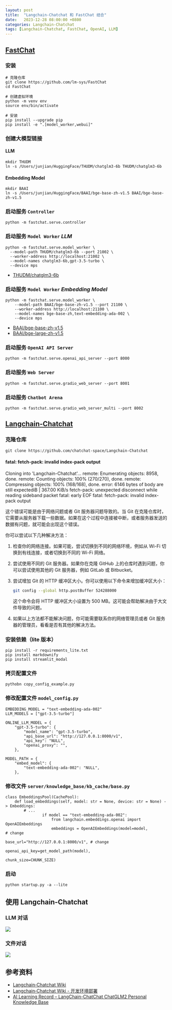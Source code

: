 ```yaml
---
layout: post
title:  "Langchain‐Chatchat 和 FastChat 结合"
date:   2023-12-28 08:00:00 +0800
categories: Langchain‐Chatchat
tags: [Langchain‐Chatchat, FastChat, OpenAI, LLM]
---
```


## [FastChat][FastChat] 
### 安装
```shell
# 克隆仓库
git clone https://github.com/lm-sys/FastChat
cd FastChat

# 创建虚拟环境
python -m venv env
source env/bin/activate

# 安装
pip install --upgrade pip
pip install -e ".[model_worker,webui]"
```

### 创建大模型链接
#### LLM
```shell
mkdir THUDM
ln -s /Users/junjian/HuggingFace/THUDM/chatglm3-6b THUDM/chatglm3-6b
```

#### Embedding Model
```shell
mkdir BAAI
ln -s /Users/junjian/HuggingFace/BAAI/bge-base-zh-v1.5 BAAI/bge-base-zh-v1.5
```

### 启动服务 `Controller`
```shell
python -m fastchat.serve.controller
```

### 启动服务 `Model Worker` *LLM*
```shell
python -m fastchat.serve.model_worker \
  --model-path THUDM/chatglm3-6b --port 21002 \
  --worker-address http://localhost:21002 \
  --model-names chatglm3-6b,gpt-3.5-turbo \
  --device mps
```

- [THUDM/chatglm3-6b](https://huggingface.co/THUDM/chatglm3-6b)

### 启动服务 `Model Worker` *Embedding Model*
```shell
python -m fastchat.serve.model_worker \
    --model-path BAAI/bge-base-zh-v1.5 --port 21100 \
    --worker-address http://localhost:21100 \
    --model-names bge-base-zh,text-embedding-ada-002 \
    --device mps
```

- [BAAI/bge-base-zh-v1.5](https://huggingface.co/BAAI/bge-base-zh-v1.5)
- [BAAI/bge-large-zh-v1.5](https://huggingface.co/BAAI/bge-large-zh-v1.5)

### 启动服务 `OpenAI API Server`
```shell
python -m fastchat.serve.openai_api_server --port 8000
```

### 启动服务 `Web Server`
```shell
python -m fastchat.serve.gradio_web_server --port 8001
```

### 启动服务 `Chatbot Arena`
```shell
python -m fastchat.serve.gradio_web_server_multi --port 8002
```


## [Langchain-Chatchat](https://github.com/chatchat-space/Langchain-Chatchat)

### 克隆仓库
```shell
git clone https://github.com/chatchat-space/Langchain-Chatchat
```

#### fatal: fetch-pack: invalid index-pack output

Cloning into 'Langchain-Chatchat'...
remote: Enumerating objects: 8958, done.
remote: Counting objects: 100% (270/270), done.
remote: Compressing objects: 100% (168/168), done.
error: 6146 bytes of body are still expectediB | 367.00 KiB/s 
fetch-pack: unexpected disconnect while reading sideband packet
fatal: early EOF
fatal: fetch-pack: invalid index-pack output

这个错误可能是由于网络问题或者 Git 服务器问题导致的。当 Git 在克隆仓库时，它需要从服务器下载一些数据。如果在这个过程中连接被中断，或者服务器发送的数据有问题，就可能会出现这个错误。

你可以尝试以下几种解决方法：

1. 检查你的网络连接。如果可能，尝试切换到不同的网络环境，例如从 Wi-Fi 切换到有线连接，或者切换到不同的 Wi-Fi 网络。

2. 尝试使用不同的 Git 服务器。如果你在克隆 GitHub 上的仓库时遇到问题，你可以尝试使用其他的 Git 服务器，例如 GitLab 或 Bitbucket。

3. 尝试增加 Git 的 HTTP 缓冲区大小。你可以使用以下命令来增加缓冲区大小：
   ```bash
   git config --global http.postBuffer 524288000
   ```

   这个命令会将 HTTP 缓冲区大小设置为 500 MB。这可能会帮助解决由于大文件导致的问题。

4. 如果以上方法都不能解决问题，你可能需要联系你的网络管理员或者 Git 服务器的管理员，看看是否有其他的解决方法。

### 安装依赖（lite 版本）
```shell
pip install -r requirements_lite.txt
pip install markdownify
pip install streamlit_modal
```

### 拷贝配置文件
```shell
pythobn copy_config_example.py
```

### 修改配置文件 `model_config.py`
```shell
EMBEDDING_MODEL = "text-embedding-ada-002"
LLM_MODELS = ["gpt-3.5-turbo"]

ONLINE_LLM_MODEL = {
    "gpt-3.5-turbo": {
        "model_name": "gpt-3.5-turbo",
        "api_base_url": "http://127.0.0.1:8000/v1",
        "api_key": "NULL",
        "openai_proxy": "",
    },

MODEL_PATH = {
    "embed_model": {
        "text-embedding-ada-002": "NULL",
    },
```

### 修改文件 `server/knowledge_base/kb_cache/base.py`
```shell
class EmbeddingsPool(CachePool):
    def load_embeddings(self, model: str = None, device: str = None) -> Embeddings:
        # ...
                if model == "text-embedding-ada-002":
                    from langchain.embeddings.openai import OpenAIEmbeddings
                    embeddings = OpenAIEmbeddings(model=model,                         # change
                                                  base_url="http://127.0.0.1:8000/v1", # change
                                                  openai_api_key=get_model_path(model),
                                                  chunk_size=CHUNK_SIZE)
```

### 启动
```shell
python startup.py -a --lite
```

## 使用 Langchain-Chatchat
### LLM 对话
![](/images/2023/LangChain-Chatchat/llm-conversation.png)

### 文件对话
![](/images/2023/LangChain-Chatchat/file-conversation.png)

## 参考资料
- [Langchain‐Chatchat Wiki](https://github.com/chatchat-space/Langchain-Chatchat/wiki)
- [Langchain‐Chatchat Wiki - 开发环境部署](https://github.com/chatchat-space/Langchain-Chatchat/wiki/%E5%BC%80%E5%8F%91%E7%8E%AF%E5%A2%83%E9%83%A8%E7%BD%B2)
- [AI Learning Record – LangChain-ChatChat ChatGLM2 Personal Knowledge Base](https://moon-half.info/en/p/5512)


[FastChat]: https://github.com/lm-sys/FastChat
